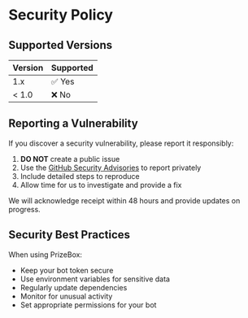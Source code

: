 # Security Policy

## Supported Versions

| Version | Supported          |
| ------- | ------------------ |
| 1.x     | ✅ Yes             |
| < 1.0   | ❌ No              |

## Reporting a Vulnerability

If you discover a security vulnerability, please report it responsibly:

1. **DO NOT** create a public issue
2. Use the [GitHub Security Advisories](../../security/advisories/new) to report privately
3. Include detailed steps to reproduce
4. Allow time for us to investigate and provide a fix

We will acknowledge receipt within 48 hours and provide updates on progress.

## Security Best Practices

When using PrizeBox:
- Keep your bot token secure
- Use environment variables for sensitive data
- Regularly update dependencies
- Monitor for unusual activity
- Set appropriate permissions for your bot
